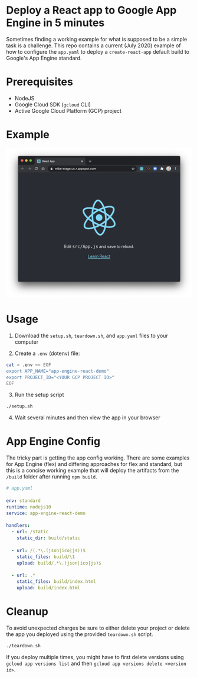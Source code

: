 # Deploy a React app to Google App Engine in 5 minutes
Sometimes finding a working example for what is supposed to be a simple task is a challenge. This 
repo contains a current (July 2020) example of how to configure the `app.yaml` to deploy a 
`create-react-app` default build to Google's App Engine standard.

# Prerequisites
 * NodeJS
 * Google Cloud SDK (`gcloud` CLI)
 * Active Google Cloud Platform (GCP) project

# Example
![App Engine React Demo](app-engine-demo-01.png)

# Usage

1. Download the `setup.sh`, `teardown.sh`, and `app.yaml` files to your computer

2. Create a `.env` (dotenv) file:
```bash
cat > .env << EOF
export APP_NAME="app-engine-react-demo"
export PROJECT_ID="<YOUR GCP PROJECT ID>"
EOF
```

3. Run the setup script
```bash
./setup.sh
```

4. Wait several minutes and then view the app in your browser

# App Engine Config
The tricky part is getting the app config working. There are some examples for App Engine (flex) and differing approaches for flex and standard, but this is a concise working example that will deploy the artifacts from the `/build` folder after running `npm build`.

```yaml
# app.yaml

env: standard
runtime: nodejs10
service: app-engine-react-demo

handlers:
  - url: /static
    static_dir: build/static

  - url: /(.*\.(json|ico|js))$
    static_files: build/\1
    upload: build/.*\.(json|ico|js)$

  - url: .*
    static_files: build/index.html
    upload: build/index.html
```

# Cleanup
To avoid unexpected charges be sure to either delete your project or delete the app you deployed 
using the provided `teardown.sh` script. 

```bash
./teardown.sh
```

If you deploy multiple times, you might have to first delete 
versions using `gcloud app versions list` and then `gcloud app versions delete <version id>`.